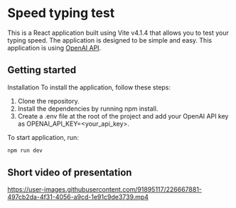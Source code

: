 # Speed typing test

This is a React application built using Vite v4.1.4 that allows you to test your typing speed. The application is designed to be simple and easy. This application is using [OpenAI API](https://platform.openai.com/docs/introduction).

## Getting started

Installation
To install the application, follow these steps:

1. Clone the repository.
2. Install the dependencies by running npm install.
3. Create a .env file at the root of the project and add your OpenAI API key as OPENAI_API_KEY=<your_api_key>.

To start application, run:

```sh
npm run dev
```

## Short video of presentation


https://user-images.githubusercontent.com/91895117/226667881-497cb2da-4f31-4056-a9cd-1e91c9de3739.mp4

